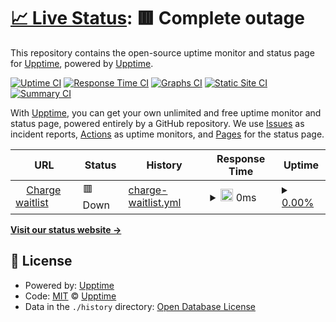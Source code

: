 # [📈 Live Status](https://upptime.github.io/upptime): <!--live status--> **🟥 Complete outage**

This repository contains the open-source uptime monitor and status page for [Upptime](https://upptime.js.org), powered by [Upptime](https://github.com/upptime/upptime).

[![Uptime CI](https://github.com/Charge/charge-status/workflows/Uptime%20CI/badge.svg)](https://github.com/Charge/charge-status/actions?query=workflow%3A%22Uptime+CI%22)
[![Response Time CI](https://github.com/Charge/charge-status/workflows/Response%20Time%20CI/badge.svg)](https://github.com/Charge/charge-status/actions?query=workflow%3A%22Response+Time+CI%22)
[![Graphs CI](https://github.com/Charge/charge-status/workflows/Graphs%20CI/badge.svg)](https://github.com/Charge/charge-status/actions?query=workflow%3A%22Graphs+CI%22)
[![Static Site CI](https://github.com/Charge/charge-status/workflows/Static%20Site%20CI/badge.svg)](https://github.com/Charge/charge-status/actions?query=workflow%3A%22Static+Site+CI%22)
[![Summary CI](https://github.com/Charge/charge-status/workflows/Summary%20CI/badge.svg)](https://github.com/Charge/charge-status/actions?query=workflow%3A%22Summary+CI%22)

With [Upptime](https://upptime.js.org), you can get your own unlimited and free uptime monitor and status page, powered entirely by a GitHub repository. We use [Issues](https://github.com/upptime/upptime/issues) as incident reports, [Actions](https://github.com/Charge/charge-status/actions) as uptime monitors, and [Pages](https://upptime.github.io/upptime) for the status page.

<!--start: status pages-->
<!-- This summary is generated by Upptime (https://github.com/upptime/upptime) -->
<!-- Do not edit this manually, your changes will be overwritten -->
<!-- prettier-ignore -->
| URL | Status | History | Response Time | Uptime |
| --- | ------ | ------- | ------------- | ------ |
| <img alt="" src="https://icons.duckduckgo.com/ip3/www.usecharge.co.ico" height="13"> [Charge waitlist](https://www.usecharge.co/) | 🟥 Down | [charge-waitlist.yml](https://github.com/requr-hq/charge-status/commits/HEAD/history/charge-waitlist.yml) | <details><summary><img alt="Response time graph" src="./graphs/charge-waitlist/response-time-week.png" height="20"> 0ms</summary><br><a href="https://status.usecharge.co/history/charge-waitlist"><img alt="Response time 0" src="https://img.shields.io/endpoint?url=https%3A%2F%2Fraw.githubusercontent.com%2Frequr-hq%2Fcharge-status%2FHEAD%2Fapi%2Fcharge-waitlist%2Fresponse-time.json"></a><br><a href="https://status.usecharge.co/history/charge-waitlist"><img alt="24-hour response time 0" src="https://img.shields.io/endpoint?url=https%3A%2F%2Fraw.githubusercontent.com%2Frequr-hq%2Fcharge-status%2FHEAD%2Fapi%2Fcharge-waitlist%2Fresponse-time-day.json"></a><br><a href="https://status.usecharge.co/history/charge-waitlist"><img alt="7-day response time 0" src="https://img.shields.io/endpoint?url=https%3A%2F%2Fraw.githubusercontent.com%2Frequr-hq%2Fcharge-status%2FHEAD%2Fapi%2Fcharge-waitlist%2Fresponse-time-week.json"></a><br><a href="https://status.usecharge.co/history/charge-waitlist"><img alt="30-day response time 0" src="https://img.shields.io/endpoint?url=https%3A%2F%2Fraw.githubusercontent.com%2Frequr-hq%2Fcharge-status%2FHEAD%2Fapi%2Fcharge-waitlist%2Fresponse-time-month.json"></a><br><a href="https://status.usecharge.co/history/charge-waitlist"><img alt="1-year response time 0" src="https://img.shields.io/endpoint?url=https%3A%2F%2Fraw.githubusercontent.com%2Frequr-hq%2Fcharge-status%2FHEAD%2Fapi%2Fcharge-waitlist%2Fresponse-time-year.json"></a></details> | <details><summary><a href="https://status.usecharge.co/history/charge-waitlist">0.00%</a></summary><a href="https://status.usecharge.co/history/charge-waitlist"><img alt="All-time uptime 39.51%" src="https://img.shields.io/endpoint?url=https%3A%2F%2Fraw.githubusercontent.com%2Frequr-hq%2Fcharge-status%2FHEAD%2Fapi%2Fcharge-waitlist%2Fuptime.json"></a><br><a href="https://status.usecharge.co/history/charge-waitlist"><img alt="24-hour uptime 0.00%" src="https://img.shields.io/endpoint?url=https%3A%2F%2Fraw.githubusercontent.com%2Frequr-hq%2Fcharge-status%2FHEAD%2Fapi%2Fcharge-waitlist%2Fuptime-day.json"></a><br><a href="https://status.usecharge.co/history/charge-waitlist"><img alt="7-day uptime 0.00%" src="https://img.shields.io/endpoint?url=https%3A%2F%2Fraw.githubusercontent.com%2Frequr-hq%2Fcharge-status%2FHEAD%2Fapi%2Fcharge-waitlist%2Fuptime-week.json"></a><br><a href="https://status.usecharge.co/history/charge-waitlist"><img alt="30-day uptime 0.00%" src="https://img.shields.io/endpoint?url=https%3A%2F%2Fraw.githubusercontent.com%2Frequr-hq%2Fcharge-status%2FHEAD%2Fapi%2Fcharge-waitlist%2Fuptime-month.json"></a><br><a href="https://status.usecharge.co/history/charge-waitlist"><img alt="1-year uptime 0.00%" src="https://img.shields.io/endpoint?url=https%3A%2F%2Fraw.githubusercontent.com%2Frequr-hq%2Fcharge-status%2FHEAD%2Fapi%2Fcharge-waitlist%2Fuptime-year.json"></a></details>

<!--end: status pages-->

[**Visit our status website →**](https://upptime.github.io/upptime)

## 📄 License

- Powered by: [Upptime](https://github.com/upptime/upptime)
- Code: [MIT](./LICENSE) © [Upptime](https://upptime.js.org)
- Data in the `./history` directory: [Open Database License](https://opendatacommons.org/licenses/odbl/1-0/)
